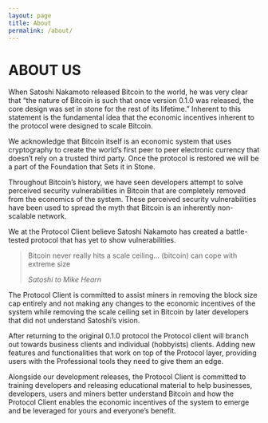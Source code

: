```yaml
---
layout: page
title: About
permalink: /about/
---
```


ABOUT US
========
When Satoshi Nakamoto released Bitcoin to the world, he was very clear that “the nature of Bitcoin is such that once version 0.1.0 was released, the core design was set in stone for the rest of its lifetime.” Inherent to this statement is the fundamental idea that the economic incentives inherent to the protocol were designed to scale Bitcoin.

We acknowledge that Bitcoin itself is an economic system that uses cryptography to create the world’s first peer to peer electronic currency that doesn’t rely on a trusted third party. Once the protocol is restored we will be a part of the Foundation that Sets it in Stone.

Throughout Bitcoin’s history, we have seen developers attempt to solve perceived security vulnerabilities in Bitcoin that are completely removed from the economics of the system. These perceived security vulnerabilities have been used to spread the myth that Bitcoin is an inherently non-scalable network.

We at the Protocol Client believe Satoshi Nakamoto has created a battle-tested protocol that has yet to show vulnerabilities.

> Bitcoin never really hits a scale ceiling… (bitcoin) can cope with extreme size
>
> *Satoshi to Mike Hearn*

The Protocol Client is committed to assist miners in removing the block size cap entirely and not making any changes to the economic incentives of the system while removing the scale ceiling set in Bitcoin by later developers that did not understand Satoshi’s vision.

After returning to the original 0.1.0 protocol the Protocol client will branch out towards business clients and individual (hobbyists) clients. Adding new features and functionalities that work on top of the Protocol layer, providing users with the Professional tools they need to give them an edge.

Alongside our development releases, the Protocol Client is committed to training developers and releasing educational material to help businesses, developers, users and miners better understand Bitcoin and how the Protocol Client enables the economic incentives of the system to emerge and be leveraged for yours and everyone’s benefit.
